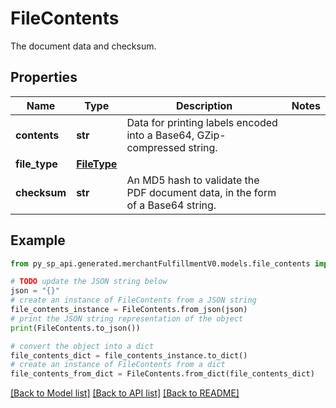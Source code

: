 # FileContents

The document data and checksum.

## Properties

Name | Type | Description | Notes
------------ | ------------- | ------------- | -------------
**contents** | **str** | Data for printing labels encoded into a Base64, GZip-compressed string. | 
**file_type** | [**FileType**](FileType.md) |  | 
**checksum** | **str** | An MD5 hash to validate the PDF document data, in the form of a Base64 string. | 

## Example

```python
from py_sp_api.generated.merchantFulfillmentV0.models.file_contents import FileContents

# TODO update the JSON string below
json = "{}"
# create an instance of FileContents from a JSON string
file_contents_instance = FileContents.from_json(json)
# print the JSON string representation of the object
print(FileContents.to_json())

# convert the object into a dict
file_contents_dict = file_contents_instance.to_dict()
# create an instance of FileContents from a dict
file_contents_from_dict = FileContents.from_dict(file_contents_dict)
```
[[Back to Model list]](../README.md#documentation-for-models) [[Back to API list]](../README.md#documentation-for-api-endpoints) [[Back to README]](../README.md)


